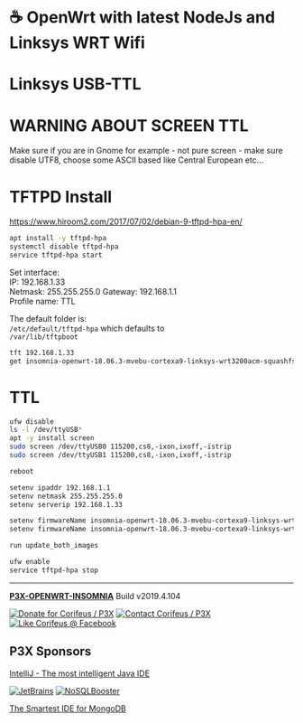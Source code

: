 [//]: #@corifeus-header

# ☕ OpenWrt with latest NodeJs and Linksys WRT Wifi

                        
[//]: #@corifeus-header:end
# Linksys USB-TTL

# WARNING ABOUT SCREEN TTL
Make sure if you are in Gnome for example - not pure screen - make sure disable UTF8, choose some ASCII based like Central European etc...

# TFTPD Install

https://www.hiroom2.com/2017/07/02/debian-9-tftpd-hpa-en/

```bash
apt install -y tftpd-hpa
systemctl disable tftpd-hpa
service tftpd-hpa start 
```

Set interface:   
IP: 192.168.1.33  
Netmask: 255.255.255.0
Gateway: 192.168.1.1   
Profile name: TTL 
    
The default folder is:  
`/etc/default/tftpd-hpa`
which defaults to  
`/var/lib/tftpboot`

```bash
tft 192.168.1.33
get insomnia-openwrt-18.06.3-mvebu-cortexa9-linksys-wrt3200acm-squashfs-factory.img
```

# TTL

```bash
ufw disable
ls -l /dev/ttyUSB*
apt -y install screen
sudo screen /dev/ttyUSB0 115200,cs8,-ixon,ixoff,-istrip
sudo screen /dev/ttyUSB1 115200,cs8,-ixon,ixoff,-istrip

reboot

setenv ipaddr 192.168.1.1
setenv netmask 255.255.255.0
setenv serverip 192.168.1.33

setenv firmwareName insomnia-openwrt-18.06.3-mvebu-cortexa9-linksys-wrt1900acs-squashfs-factory.img
setenv firmwareName insomnia-openwrt-18.06.3-mvebu-cortexa9-linksys-wrt3200acm-squashfs-factory.img

run update_both_images
```

```bash
ufw enable
service tftpd-hpa stop
```


[//]: #@corifeus-footer

---

[**P3X-OPENWRT-INSOMNIA**](https://pages.corifeus.com/openwrt-insomnia) Build v2019.4.104 

[![Donate for Corifeus / P3X](https://img.shields.io/badge/Donate-Corifeus-003087.svg)](https://www.paypal.com/cgi-bin/webscr?cmd=_s-xclick&hosted_button_id=QZVM4V6HVZJW6)  [![Contact Corifeus / P3X](https://img.shields.io/badge/Contact-P3X-ff9900.svg)](https://www.patrikx3.com/en/front/contact) [![Like Corifeus @ Facebook](https://img.shields.io/badge/LIKE-Corifeus-3b5998.svg)](https://www.facebook.com/corifeus.software) 


## P3X Sponsors

[IntelliJ - The most intelligent Java IDE](https://www.jetbrains.com/?from=patrikx3)
  
[![JetBrains](https://cdn.corifeus.com/assets/svg/jetbrains-logo.svg)](https://www.jetbrains.com/?from=patrikx3) [![NoSQLBooster](https://cdn.corifeus.com/assets/png/nosqlbooster-70x70.png)](https://www.nosqlbooster.com/)

[The Smartest IDE for MongoDB](https://www.nosqlbooster.com)
  
  
 

[//]: #@corifeus-footer:end
